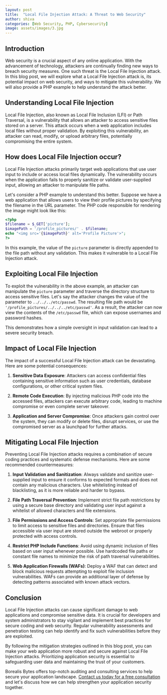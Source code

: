 ```yaml
---
layout: post
title:  "Local File Injection Attack: A Threat to Web Security"
author: shiva
categories: [Web Security, PHP, Cybersecurity]
image: assets/images/3.jpg
---
```


## Introduction

Web security is a crucial aspect of any online application. With the advancement of technology, attackers are continually finding new ways to breach security measures. One such threat is the Local File Injection attack. In this blog post, we will explore what a Local File Injection attack is, its potential impact on web security, and ways to mitigate this vulnerability. We will also provide a PHP example to help understand the attack better.

## Understanding Local File Injection

Local File Injection, also known as Local File Inclusion (LFI) or Path Traversal, is a vulnerability that allows an attacker to access sensitive files stored on a server. This attack occurs when a web application includes local files without proper validation. By exploiting this vulnerability, an attacker can read, modify, or upload arbitrary files, potentially compromising the entire system.

## How does Local File Injection occur?

Local File Injection attacks primarily target web applications that use user input to include or access local files dynamically. The vulnerability occurs when the application fails to properly sanitize or validate user-supplied input, allowing an attacker to manipulate file paths.

Let's consider a PHP example to understand this better. Suppose we have a web application that allows users to view their profile pictures by specifying the filename in the URL parameter. The PHP code responsible for rendering the image might look like this:

```php
<?php
$filename = $_GET['picture'];
$imagePath = '/profile_pictures/' . $filename;
echo "<img src='{$imagePath}' alt='Profile Picture'>";
?>
```

In this example, the value of the `picture` parameter is directly appended to the file path without any validation. This makes it vulnerable to a Local File Injection attack.

## Exploiting Local File Injection

To exploit the vulnerability in the above example, an attacker can manipulate the `picture` parameter and traverse the directory structure to access sensitive files. Let's say the attacker changes the value of the parameter to `../../../etc/passwd`. The resulting file path would be `'/profile_pictures/../../../etc/passwd'`. As a result, the attacker can now view the contents of the `/etc/passwd` file, which can expose usernames and password hashes.

This demonstrates how a simple oversight in input validation can lead to a severe security breach.

## Impact of Local File Injection

The impact of a successful Local File Injection attack can be devastating. Here are some potential consequences:

1. **Sensitive Data Exposure**: Attackers can access confidential files containing sensitive information such as user credentials, database configurations, or other critical system files.

2. **Remote Code Execution**: By injecting malicious PHP code into the accessed files, attackers can execute arbitrary code, leading to machine compromise or even complete server takeover.

3. **Application and Server Compromise**: Once attackers gain control over the system, they can modify or delete files, disrupt services, or use the compromised server as a launchpad for further attacks.

## Mitigating Local File Injection

Preventing Local File Injection attacks requires a combination of secure coding practices and systematic defense mechanisms. Here are some recommended countermeasures:

1. **Input Validation and Sanitization**: Always validate and sanitize user-supplied input to ensure it conforms to expected formats and does not contain any malicious characters. Use whitelisting instead of blacklisting, as it is more reliable and harder to bypass.

2. **File Path Traversal Prevention**: Implement strict file path restrictions by using a secure base directory and validating user input against a whitelist of allowed characters and file extensions.

3. **File Permissions and Access Controls**: Set appropriate file permissions to limit access to sensitive files and directories. Ensure that files accessible via user input are stored outside the webroot or properly protected with access controls.

4. **Restrict PHP Include Functions**: Avoid using dynamic inclusion of files based on user input whenever possible. Use hardcoded file paths or constant file names to minimize the risk of path traversal vulnerabilities.

5. **Web Application Firewalls (WAFs)**: Deploy a WAF that can detect and block malicious requests attempting to exploit file inclusion vulnerabilities. WAFs can provide an additional layer of defense by detecting patterns associated with known attack vectors.

## Conclusion

Local File Injection attacks can cause significant damage to web applications and compromise sensitive data. It is crucial for developers and system administrators to stay vigilant and implement best practices for secure coding and web security. Regular vulnerability assessments and penetration testing can help identify and fix such vulnerabilities before they are exploited.

By following the mitigation strategies outlined in this blog post, you can make your web application more robust and secure against Local File Injection attacks. Prioritizing application security is essential to safeguarding user data and maintaining the trust of your customers.

Borealis Bytes offers top-notch auditing and consulting services to help secure your application landscape. [Contact us today for a free consultation](https://calendly.com/borealisbytes/30min) and let's discuss how we can help strengthen your application security together.